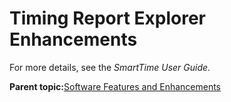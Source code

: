 # Timing Report Explorer Enhancements

For more details, see the *SmartTime User Guide*.

**Parent topic:**[Software Features and Enhancements](GUID-F7331C45-88A6-4620-982C-03B62E275FB2.md)

